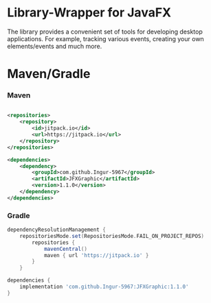 # Library-Wrapper for JavaFX

The library provides a convenient set of tools for developing desktop applications. For example, tracking various events, creating your own elements/events and much more.

<h1>Maven/Gradle</h1>

### Maven

```xml

<repositories>
	<repository>
		<id>jitpack.io</id>
		<url>https://jitpack.io</url>
	</repository>
</repositories>

<dependencies>
	<dependency>
	    <groupId>com.github.Ingur-5967</groupId>
	    <artifactId>JFXGraphic</artifactId>
	    <version>1.1.0</version>
	</dependency>
</dependencies>
```

### Gradle

```groovy
dependencyResolutionManagement {
	repositoriesMode.set(RepositoriesMode.FAIL_ON_PROJECT_REPOS)
		repositories {
			mavenCentral()
			maven { url 'https://jitpack.io' }
		}
	}

dependencies {
    implementation 'com.github.Ingur-5967:JFXGraphic:1.1.0'
}
```



